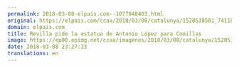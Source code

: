 ```yaml
---
permalink: 2018-03-08-elpais.com--1077048403.html
original: https://elpais.com/ccaa/2018/03/08/catalunya/1520538581_741181.html#?ref=rss&format=simple&link=link
domain: elpais.com
title: Revilla pide la estatua de Antonio López para Comillas
image: https://ep00.epimg.net/ccaa/imagenes/2018/03/08/catalunya/1520538581_741181_1520538702_rrss_normal.jpg
date: 2018-03-08 23:27:23
translations: en
---
```


